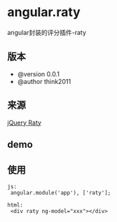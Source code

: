 angular.raty
============

angular封装的评分插件-raty


## 版本
 * @version 0.0.1
 * @author think2011

## 来源
[jQuery Raty](https://github.com/wbotelhos/raty)

## demo


## 使用
```
js:
 angular.module('app'), ['raty'];

html:
 <div raty ng-model="xxx"></div>
```
